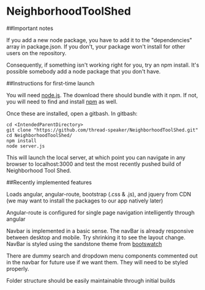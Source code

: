 # NeighborhoodToolShed

##Important notes

If you add a new node package, you have to add it to the "dependencies" array in package.json. If you don't, your package won't install for other users on the repository.

Consequently, if something isn't working right for you, try an npm install. It's possible somebody add a node package that you don't have.

##Instructions for first-time launch

You will need <a href="https://nodejs.org/en/">node.js</a>. The download there should bundle with it npm. If not, you will need to find and install <a href="https://www.npmjs.com/">npm</a> as well.

Once these are installed, open a gitbash. In gitbash:

```
cd <IntendedParentDirectory>
git clone "https://github.com/thread-speaker/NeighborhoodToolShed.git"
cd NeighborhoodToolShed/
npm install
node server.js
```

This will launch the local server, at which point you can navigate in any browser to localhost:3000 and test the most recently pushed build of Neighborhood Tool Shed.

##Recently implemented features

Loads angular, angular-route, bootstrap (.css & .js), and jquery from CDN (we may want to install the packages to our app natively later)

Angular-route is configured for single page navigation intelligently through angular

Navbar is implemented in a basic sense. The navBar is already responsive between desktop and mobile. Try shrinking it to see the layout change. NavBar is styled using the sandstone theme from <a href="http://bootswatch.com/">bootswatch</a>

There are dummy search and dropdown menu components commented out in the navbar for future use if we want them. They will need to be styled properly.

Folder structure should be easily maintainable through initial builds


